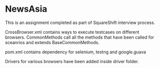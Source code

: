 # NewsAsia
This is an assignment completed as part of SquareShift interview process.

CrossBrowser.xml contains ways to execute testcases on different browsers.
CommonMethods call all the methods that have been called for sceanrios and extends BaseCommonMethods.

pom.xml contains dependency for selenium, testng and google.guava

Drivers for various browsers have been added inside driver folder.
